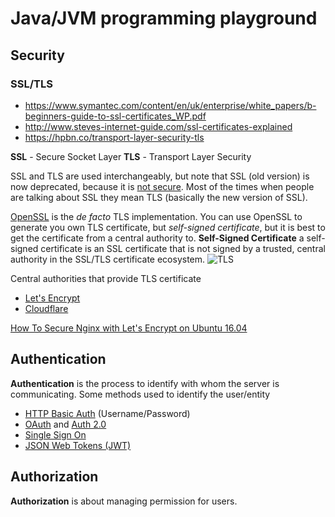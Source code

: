 # Java/JVM programming playground

## Security
### SSL/TLS

- https://www.symantec.com/content/en/uk/enterprise/white_papers/b-beginners-guide-to-ssl-certificates_WP.pdf
- http://www.steves-internet-guide.com/ssl-certificates-explained
- https://hpbn.co/transport-layer-security-tls

**SSL** - Secure Socket Layer
**TLS** - Transport Layer Security

SSL and TLS are used interchangeably, but note that SSL (old version) is now deprecated, because it is [not secure](https://en.wikipedia.org/wiki/POODLE). Most of the times when people are talking about SSL they mean TLS (basically the new version of SSL).

[OpenSSL](https://www.openssl.org/) is the *de facto* TLS implementation.
You can use OpenSSL to generate you own TLS certificate, but *self-signed certificate*, but it is best to get the certificate from a central authority to.
**Self-Signed Certificate** a self-signed certificate is an SSL certificate that is not signed by a trusted, central authority in the SSL/TLS certificate ecosystem.
![TLS](https://assets.publishing.service.gov.uk/government/uploads/system/uploads/image_data/file/56800/TLS_diagram.png)


Central authorities that provide TLS certificate 
- [Let's Encrypt](https://letsencrypt.org/)
- [Cloudflare](https://www.cloudflare.com)

[How To Secure Nginx with Let's Encrypt on Ubuntu 16.04](https://www.digitalocean.com/community/tutorials/how-to-secure-nginx-with-let-s-encrypt-on-ubuntu-16-04)

## Authentication
**Authentication** is the process to identify with whom the server is communicating.
Some methods used to identify the user/entity
- [HTTP Basic Auth](https://developer.mozilla.org/en-US/docs/Web/HTTP/Authentication) (Username/Password)
- [OAuth](https://oauth.net/1/) and [Auth 2.0](https://oauth.net/2/)
- [Single Sign On](https://en.wikipedia.org/wiki/Single_sign-on)
- [JSON Web Tokens (JWT)](https://jwt.io/)

## Authorization
**Authorization** is about managing permission for users.


